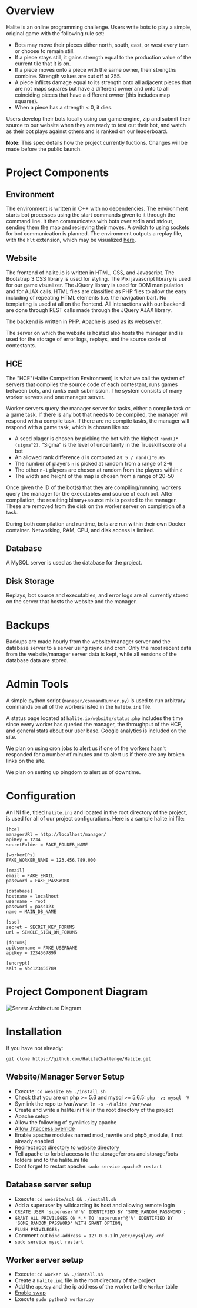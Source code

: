 # Overview

Halite is an online programming challenge. Users write bots to play a simple, original game with the following rule set:

* Bots may move their pieces either north, south, east, or west every turn or choose to remain still.
* If a piece stays still, it gains strength equal to the production value of the current tile that it is on.
* If a piece moves onto a piece with the same owner, their strengths combine. Strength values are cut off at 255.
* A piece inflicts damage equal to its strength onto all adjacent pieces that are not maps squares but have a different owner and onto to all coinciding pieces that have a different owner (this includes map squares).
* When a piece has a strength < 0, it dies.

Users develop their bots locally using our game engine, zip and submit their source to our website when they are ready to test out their bot, and watch as their bot plays against others and is ranked on our leaderboard.

**Note:** This spec details how the project currently fuctions. Changes will be made before the public launch.

# Project Components

## Environment

The environment is written in C++ with no dependencies. The environment starts bot processes using the start commands given to it through the command line. It then communicates with bots over stdin and stdout, sending them the map and recieving their moves. A switch to using sockets for bot communication is planned. The environment outputs a replay file, with the `hlt` extension, which may be visualized [here](http://halite.io/website/game.php).

## Website

The frontend of halite.io is written in HTML, CSS, and Javascript. The Bootstrap 3 CSS library is used for styling. The Pixi javascript library is used for our game visualizer. The JQuery library is used for DOM manipulation and for AJAX calls. HTML files are classified as PHP files to allow the easy including of repeating HTML elements (i.e. the navigation bar). No templating is used at all on the frontend. All interactions with our backend are done through REST calls made through the JQuery AJAX library.

The backend is written in PHP. Apache is used as its webserver.

The server on which the website is hosted also hosts the manager and is used for the storage of error logs, replays, and the source code of contestants.

## HCE

The "HCE"(Halite Competition Environment) is what we call the system of servers that compiles the source code of each contestant, runs games between bots, and ranks each submission. The system consists of many worker servers and one manager server. 

Worker servers query the manager server for tasks, either a compile task or a game task. If there is any bot that needs to be compiled, the manager will respond with a compile task. If there are no compile tasks, the manager will respond with a game task, which is chosen like so:

* A seed plager is chosen by picking the bot with the highest `rand()*(sigma^2)`. "Sigma" is the level of uncertainty in the Trueskill score of a bot
* An allowed rank difference `d` is computed as: `5 / rand()^0.65`
* The number of players `n` is picked at random from a range of 2-6
* The other `n-1` players are chosen at random from the players within `d`
* The width and height of the map is chosen from a range of 20-50

Once given the ID of the bot(s) that they are compiling/running, workers query the manager for the executables and source of each bot. After compilation, the resulting binary+source mix is posted to the manager. These are removed from the disk on the worker server on completion of a task.

During both compilation and runtime, bots are run within their own Docker container. Networking, RAM, CPU, and disk access is limited.

## Database

A MySQL server is used as the database for the project. 

## Disk Storage

Replays, bot source and executables, and error logs are all currently stored on the server that hosts the website and the manager.

# Backups

Backups are made hourly from the website/manager server and the database server to a server using rsync and cron. Only the most recent data from the website/manager server data is kept, while all versions of the database data are stored.

# Admin Tools

A simple python script (`manager/commandRunner.py`) is used to run arbitrary commands on all of the workers listed in the `halite.ini` file.

A status page located at `halite.io/website/status.php` includes the time since every worker has queried the manager, the throughput of the HCE, and general stats about our user base. Google analytics is included on the site.

We plan on using cron jobs to alert us if one of the workers hasn't responded for a number of minutes and to alert us if there are any broken links on the site.

We plan on setting up pingdom to alert us of downtime.

# Configuration

An INI file, titled `halite.ini` and located in the root directory of the project, is used for all of our project configurations. Here is a sample halite.ini file: 

```
[hce]
managerURl = http://localhost/manager/
apiKey = 1234 
secretFolder = FAKE_FOLDER_NAME

[workerIPs]
FAKE_WORKER_NAME = 123.456.789.000

[email]
email = FAKE_EMAIL
password = FAKE_PASSWORD

[database]
hostname = localhost
username = root
password = pass123
name = MAIN_DB_NAME

[sso]
secret = SECRET_KEY_FORUMS
url = SINGLE_SIGN_ON_FORUMS

[forums]
apiUsername = FAKE_USERNAME
apiKey = 1234567890

[encrypt]
salt = abc123456789
```

# Project Component Diagram

![Server Architecture Diagram](https://github.com/HaliteChallenge/Halite/raw/master/spec/components.png)

# Installation

If you have not already:

```git clone https://github.com/HaliteChallenge/Halite.git```

## Website/Manager Server Setup

* Execute: ```cd website && ./install.sh```
* Check that you are on php >= 5.6 and mysql >= 5.6.5: ```php -v; mysql -V```
* Symlink the repo to /var/www: ```ln -s ~/Halite /var/www```
* Create and write a halite.ini file in the root directory of the project
* Apache setup
 * Allow the following of symlinks by apache
 * [Allow .htaccess override](http://stackoverflow.com/questions/18740419/how-to-set-allowoverride-all)
 * Enable apache modules named mod_rewrite and php5_module, if not already enabled
 * [Redirect root directory to website directory](http://serverfault.com/questions/9992/how-to-get-apache2-to-redirect-to-a-subdirectory)
 * Tell apache to forbid access to the storage/errors and storage/bots folders and to the halite.ini file
 * Dont forget to restart apache: ```sudo service apache2 restart```

## Database server setup

* Execute: ```cd website/sql && ./install.sh```
* Add a superuser by wildcarding its host and allowing remote login
 * ```CREATE USER 'superuser'@'%' IDENTIFIED BY 'SOME_RANDOM_PASSWORD';```
 * ```GRANT ALL PRIVILEGES ON *.* TO 'superuser'@'%' IDENTIFIED BY 'SOME_RANDOM_PASSWORD' WITH GRANT OPTION;```
 * ```FLUSH PRIVILEGES;```
 * Comment out `bind-address = 127.0.0.1` in `/etc/mysql/my.cnf`
 * ```sudo service mysql restart```

## Worker server setup

* Execute: ```cd worker && ./install.sh```
* Create a `halite.ini` file in the root directory of the project
* Add the `apiKey` and the ip address of the worker to the `Worker` table
* [Enable swap](https://docs.docker.com/engine/installation/linux/ubuntulinux/#/adjust-memory-and-swap-accounting)
* Execute ```sudo python3 worker.py```
